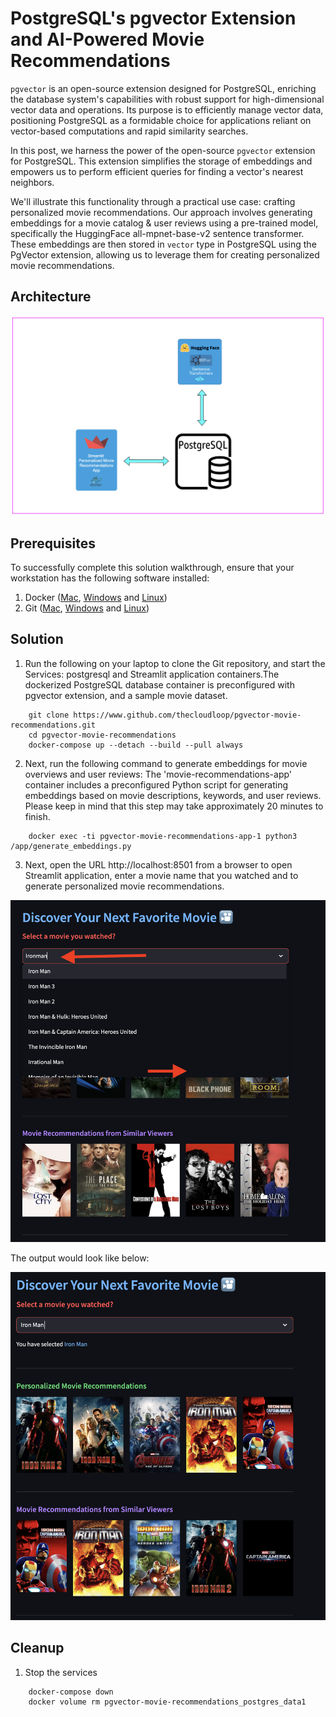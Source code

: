 # PostgreSQL's pgvector Extension and AI-Powered Movie Recommendations

`pgvector` is an open-source extension designed for PostgreSQL, enriching the database system's capabilities with robust support for high-dimensional vector data and operations. Its purpose is to efficiently manage vector data, positioning PostgreSQL as a formidable choice for applications reliant on vector-based computations and rapid similarity searches.

In this post, we harness the power of the open-source `pgvector` extension for PostgreSQL. This extension simplifies the storage of embeddings and empowers us to perform efficient queries for finding a vector's nearest neighbors.

We'll illustrate this functionality through a practical use case: crafting personalized movie recommendations. Our approach involves generating embeddings for a movie catalog & user reviews using a pre-trained model, specifically the HuggingFace all-mpnet-base-v2 sentence transformer. These embeddings are then stored in `vector` type in PostgreSQL using the PgVector extension, allowing us to leverage them for creating personalized movie recommendations.

## Architecture

![Architecture](src/static/images/architecture.png)

## Prerequisites

To successfully complete this solution walkthrough, ensure that your workstation has the following software installed:


 1. Docker ([Mac](https://docs.docker.com/desktop/install/mac-install/), [Windows](https://docs.docker.com/desktop/install/windows-install/) and [Linux](https://docs.docker.com/desktop/install/linux-install/))
 2. Git ([Mac](https://git-scm.com/download/mac), [Windows](https://git-scm.com/download/win) and [Linux](https://git-scm.com/download/linux))


## Solution

1. Run the following on your laptop to clone the Git repository, and start the Services: postgresql and Streamlit application containers.The dockerized PostgreSQL database container is preconfigured with pgvector extension, and a sample movie dataset.

```
	git clone https://www.github.com/thecloudloop/pgvector-movie-recommendations.git
	cd pgvector-movie-recommendations
	docker-compose up --detach --build --pull always
```

2. Next, run the following command to generate embeddings for movie overviews and user reviews: The 'movie-recommendations-app' container includes a preconfigured Python script for generating embeddings based on movie descriptions, keywords, and user reviews. Please keep in mind that this step may take approximately 20 minutes to finish.

```
	docker exec -ti pgvector-movie-recommendations-app-1 python3 /app/generate_embeddings.py
```

3. Next, open the URL http://localhost:8501 from a browser to open Streamlit application, enter a movie name that you watched and to generate personalized movie recommendations.

![Discover Movie](src/static/images/discovermovie.png)

The output would look like below:

![Movie recommendations](src/static/images/recommendations.png)

## Cleanup

1. Stop the services

```
	docker-compose down
	docker volume rm pgvector-movie-recommendations_postgres_data1
```
